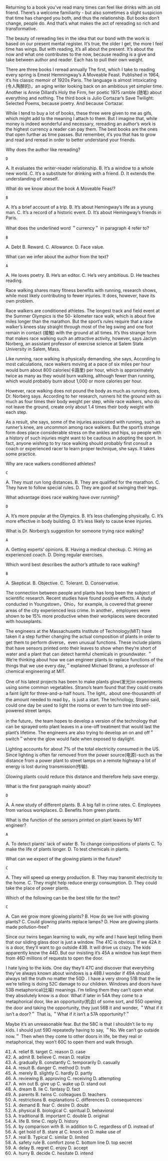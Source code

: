 Returning to a book you’ve read many times can feel like drinks with an old friend. There’s a welcome familiarity - but also sometimes a slight suspicion that time has changed you both, and thus the relationship. But books don’t change, people do. And that’s what makes the act of rereading so rich and transformative.

The beauty of rereading lies in the idea that our bond with the work is based on our present mental register. It’s true, the older I get, the more I feel time has wings. But with reading, it’s all about the present. It’s about the now and what one contributes to the now, because reading is a give and take between author and reader. Each has to pull their own weight.

There are three books I reread annually The first, which I take to reading every spring is Emest Hemningway’s A Moveable Feast. Published in 1964, it’s his classic memoir of 1920s Paris. The language is almost intoxicating (令人陶醉的)，an aging writer looking back on an ambitious yet simpler time. Another is Annie Dillard’s Holy the Firm, her poetic 1975 ramble (随笔) about everything and nothing. The third book is Julio Cortazar’s Save Twilight: Selected Poems, because poetry. And because Cortazar.

While I tend to buy a lot of books, these three were given to me as gifs, which might add to the meaning I attach to them. But I imagine that, while money is indeed wonderful and necessary, rereading an author’s work is the highest currency a reader can pay them. The best books are the ones that open further as time passes. But remember, it’s you that has to grow and read and reread in order to better understand your friends.

Why does the author like rereading?

    D

A. It evaluates the writer-reader relationship.
B. It’s a window to a whole new world.
C. It’s a substitute for drinking with a friend.
D. It extends the understanding of oneself.

What do we know about the book A Moveable Feas!?

    B

A. It’s a brief account of a trip.
B. It’s about Hemingway’s life as a young man.
C. It’s a record of a historic event.
D. It’s about Hemingway’s friends in Paris.

What does the underlined word ＂currency＂ in paragraph 4 refer to?

    B

A. Debt
B. Reward.
C. Allowance.
D. Face value.

What can we infer about the author from the text?

    A

A. He loves poetry.
B. He’s an editor.
C. He’s very ambitious.
D. He teaches reading.

Race walking shares many fitness benefits with running, research shows, while most likely contributing to fewer injuries. It does, however, have its own problem.

Race walkers are conditioned athletes. The longest track and field event at the Summer Olympics is the 50- kilometer race walk, which is about five miles longer than the marathon. But the sport’s rules require that a race walker’s knees stay straight through most of the leg swing and one foot remain in contact (接触) with the ground at all times. It’s this strange form that makes race walking such an attractive activity, however, says Jaclyn Norberg, an assistant professor of exercise science at Salem State University in Salem, Mass.

Like running, race walking is physically demanding, she says, According to most calculations, race walkers moving at a pace of six miles per hour would burn about 800 calories(卡路里) per hour, which is approximately twice as many as they would burn walking, although fewer than running, which would probably burn about 1,000 or more calories per hour.

However, race walking does not pound the body as much as running does, Dr. Norberg says. According to her research, runners hit the ground with as much as four times their body weight per step, while race walkers, who do not leave the ground, create only about 1.4 times their body weight with each step.

As a result, she says, some of the injuries associated with running, such as runner’s knee, are uncommon among race walkers. But the sport’s strange form does place considerable stress on the ankles and hips, so people with a history of such injuries might want to be cautious in adopting the sport. In fact, anyone wishing to try race walking should probably first consult a coach or experienced racer to learn proper technique, she says. It takes some practice.

Why are race walkers conditioned athletes?

    C

A. They must run long distances.
B. They are qualified for the marathon.
C. They have to follow special rules.
D. They are good at swinging their legs.

What advantage does race walking have over running?

    D

A. It’s more popular at the Olympics.
B. It’s less challenging physically.
C. It’s more effective in body building.
D. It’s less likely to cause knee injuries.

What is Dr. Norberg’s suggestion for someone trying race walking?

    A

A. Getting experts’ opinions.
B. Having a medical checkup.
C. Hiring an experienced coach.
D. Doing regular exercises.

Which word best describes the author’s attitude to race walking?

    B

A. Skeptical.
B. Objective.
C. Tolerant.
D. Conservative.

The connection between people and plants has long been the subject of scientific research. Recent studies have found positive effects. A study conducted in Youngstown，Ohio，for example, is covered that greener areas of the city experienced less crime. In another，employees were shown to be 15% more productive when their workplaces were decorated with houseplants.

The engineers at the Massachusetts Institute of Technology(MIT) have taken it a step further changing the actual composition of plants in order to get them to perform diverse，even unusual functions. These include plants that have sensors printed onto their leaves to show when they’re short of water and a plant that can detect harmful chemicals in groundwater. ＂We’re thinking about how we can engineer plants to replace functions of the things that we use every day,＂explained Michael Strano, a professor of chemical engineering at MIT.

One of his latest projects has been to make plants glow(发光)in experiments using some common vegetables. Strano’s team found that they could create a faint light for three-and-a-half hours. The light，about one-thousandth of the amount needed to read by，is just a start. The technology, Strano said, could one day be used to light the rooms or even to turn tree into self-powered street lamps.

in the future，the team hopes to develop a version of the technology that can be sprayed onto plant leaves in a one-off treatment that would last the plant’s lifetime. The engineers are also trying to develop an on and off＂switch＂where the glow would fade when exposed to daylight.

Lighting accounts for about 7% of the total electricity consumed in the US. Since lighting is often far removed from the power source(电源)-such as the distance from a power plant to street lamps on a remote highway-a lot of energy is lost during transmission(传输).

Glowing plants could reduce this distance and therefore help save energy.

What is the first paragraph mainly about?

    D

A. A new study of different plants.
B. A big fall in crime rates.
C. Employees from various workplaces.
D. Benefits from green plants.

What is the function of the sensors printed on plant leaves by MIT engineer?

    A

A. To detect plants’ lack of water
B. To change compositions of plants
C. To make the life of plants longer.
D. To test chemicals in plants.

What can we expect of the glowing plants in the future?

    C

A. They will speed up energy production.
B. They may transmit electricity to the home.
C. They might help reduce energy consumption.
D. They could take the place of power plants.

Which of the following can be the best title for the text?

    C

A. Can we grow more glowing plants?
B. How do we live with glowing plants?
C. Could glowing plants replace lamps?
D. How are glowing plants made pollution-free?

Since our twins began learning to walk, my wife and I have kept telling them that our sliding glass door is just
a window. The 41C is obvious. If we 42A it is a door, they’ll want to go outside 43B. It will drive
us crazy. The kids apparently know the 44D. But our insisting it’s 45A a window has kept them from
46D millions of requests to open the door.

I hate lying to the kids. One day they’ll 47C and discover that everything they’ve always known about
windows is a 48B.I wonder if 49A should always tell the truth no matter the 50D . I have a
very strong 51B that the lie we’re telling is doing 52C damage to our children. Windows and
doors have 53B metaphorical(比喻) meanings. I’m telling them they can’t open what they absolutely
know is a door. What if later in 54A they come to a metaphorical door, like an opportunity(机会) of
some sort, and 55D opening the door and taking the opportunity, they just 56B it and wonder,
＂What if it isn’t a door?＂ That is, ＂What if it isn’t a 57A opportunity?＂

Maybe it’s an unreasonable fear. But the 58C is that I shouldn’t lie to my kids. I should just
59D repeatedly having to say, ＂No. We can’t go outside now.＂ Then when they come to other doors in
life, be they real or metaphorical, they won’t 60C to open them and walk through.

41. A. relief B. target C. reason D. case
42. A. admit B. believe C. mean D. realize
43. A. gradually B. constantly C. temporarily D. casually
44. A. result B. danger C. method D. truth
45. A. merely B. slightly C. hardly D. partly
46. A. reviewing B. approving C. receiving D. attempting
47. A. win out B. give up C. wake up D. stand out
48. A. dream B. lie C. fantasy D. fact
49. A. parents B. twins C. colleagues D. teachers
50. A. restrictions B. explanations C. differences D. consequences
51. A. demand B. fear C. desire D. doubt
52. A. physical B. biological C. spiritual D. behavioral
53. A. traditional B. important C. double D. original
54. A. life B. time C. reply D. history
55. A. by comparison with B. in addition to C. regardless of D. instead of
56. A. get hold of B. stare at C. knock on D. make use of
57. A. real B. Typical C. similar D. limited
58. A. safety rule B. comfort zone C. bottom line D. top secret
59. A. delay B. regret C. enjoy D. accept
60. A. hurry B. decide C. hesitate D. intend
